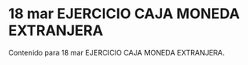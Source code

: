 # 18 mar  EJERCICIO CAJA MONEDA EXTRANJERA

Contenido para 18 mar  EJERCICIO CAJA MONEDA EXTRANJERA.
